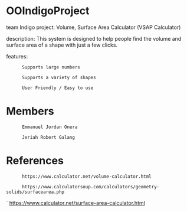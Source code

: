 # OOIndigoProject
team Indigo
project: Volume, Surface Area Calculator
                  (VSAP Calculator)

description: This system is designed to help people find the volume and surface area of a shape with just a few clicks.

features: 

          Supports large numbers

          Supports a variety of shapes
          
          User Friendly / Easy to use
          
          

# Members

          Emmanuel Jordan Onera
  
          Jeriah Robert Galang
          
# References

          https://www.calculator.net/volume-calculator.html
          
          https://www.calculatorsoup.com/calculators/geometry-solids/surfacearea.php
          
  `       https://www.calculator.net/surface-area-calculator.html
  
  
